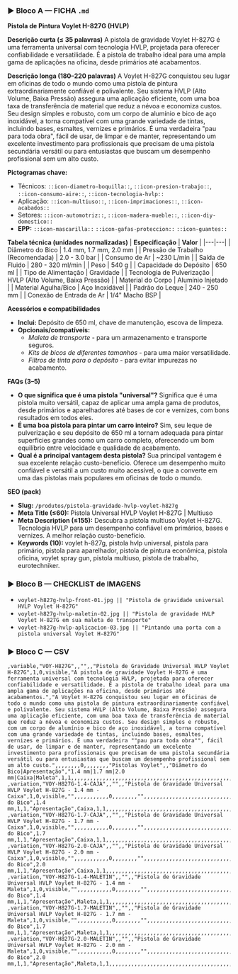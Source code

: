 ### ▶ Bloco A — FICHA `.md`
**Pistola de Pintura Voylet H-827G (HVLP)**

**Descrição curta (≤ 35 palavras)**
A pistola de gravidade Voylet H-827G é uma ferramenta universal com tecnologia HVLP, projetada para oferecer confiabilidade e versatilidade. É a pistola de trabalho ideal para uma ampla gama de aplicações na oficina, desde primários até acabamentos.

**Descrição longa (180–220 palavras)**
A Voylet H-827G conquistou seu lugar em oficinas de todo o mundo como uma pistola de pintura extraordinariamente confiável e polivalente. Seu sistema HVLP (Alto Volume, Baixa Pressão) assegura uma aplicação eficiente, com uma boa taxa de transferência de material que reduz a névoa e economiza custos. Seu design simples e robusto, com um corpo de alumínio e bico de aço inoxidável, a torna compatível com uma grande variedade de tintas, incluindo bases, esmaltes, vernizes e primários. É uma verdadeira "pau para toda obra", fácil de usar, de limpar e de manter, representando um excelente investimento para profissionais que precisam de uma pistola secundária versátil ou para entusiastas que buscam um desempenho profissional sem um alto custo.

**Pictogramas chave:**
- Técnicos: `::icon-diametro-boquilla::`, `::icon-presion-trabajo::`, `::icon-consumo-aire::`, `::icon-tecnologia-hvlp::`
- Aplicação: `::icon-multiuso::`, `::icon-imprimaciones::`, `::icon-acabados::`
- Setores: `::icon-automotriz::`, `::icon-madera-mueble::`, `::icon-diy-domestico::`
- **EPP:** `::icon-mascarilla::` `::icon-gafas-proteccion::` `::icon-guantes::`

**Tabela técnica (unidades normalizadas)**
| **Especificação** | **Valor** |
|---|---|
| Diâmetro do Bico | 1.4 mm, 1.7 mm, 2.0 mm |
| Pressão de Trabalho (Recomendada) | 2.0 - 3.0 bar |
| Consumo de Ar | ~230 L/min |
| Saída de Fluido | 280 - 320 ml/min |
| Peso | 540 g |
| Capacidade do Depósito | 650 ml |
| Tipo de Alimentação | Gravidade |
| Tecnologia de Pulverização | HVLP (Alto Volume, Baixa Pressão) |
| Material do Corpo | Alumínio Injetado |
| Material Agulha/Bico | Aço Inoxidável |
| Padrão do Leque | 240 - 250 mm |
| Conexão de Entrada de Ar | 1/4" Macho BSP |

**Acessórios e compatibilidades**
- **Inclui:** Depósito de 650 ml, chave de manutenção, escova de limpeza.
- **Opcionais/compatíveis:**
  - *Maleta de transporte* - para um armazenamento e transporte seguros.
  - *Kits de bicos de diferentes tamanhos* - para uma maior versatilidade.
  - *Filtros de tinta para o depósito* - para evitar impurezas no acabamento.

**FAQs (3–5)**
- **O que significa que é uma pistola "universal"?** Significa que é uma pistola muito versátil, capaz de aplicar uma ampla gama de produtos, desde primários e aparelhadores até bases de cor e vernizes, com bons resultados em todos eles.
- **É uma boa pistola para pintar um carro inteiro?** Sim, seu leque de pulverização e seu depósito de 650 ml a tornam adequada para pintar superfícies grandes como um carro completo, oferecendo um bom equilíbrio entre velocidade e qualidade de acabamento.
- **Qual é a principal vantagem desta pistola?** Sua principal vantagem é sua excelente relação custo-benefício. Oferece um desempenho muito confiável e versátil a um custo muito acessível, o que a converte em uma das pistolas mais populares em oficinas de todo o mundo.

**SEO (pack)**
- **Slug:** `/produtos/pistola-gravidade-hvlp-voylet-h827g`
- **Meta Title (≤60):** Pistola Universal HVLP Voylet H-827G | Multiuso
- **Meta Description (≤155):** Descubra a pistola multiuso Voylet H-827G. Tecnologia HVLP para um desempenho confiável em primários, bases e vernizes. A melhor relação custo-benefício.
- **Keywords (10):** voylet h-827g, pistola hvlp universal, pistola para primário, pistola para aparelhador, pistola de pintura econômica, pistola oficina, voylet spray gun, pistola multiuso, pistola de trabalho, eurotechniker.

### ▶ Bloco B — CHECKLIST de IMAGENS
- `voylet-h827g-hvlp-front-01.jpg || "Pistola de gravidade universal HVLP Voylet H-827G"`
- `voylet-h827g-hvlp-maletin-02.jpg || "Pistola de gravidade HVLP Voylet H-827G em sua maleta de transporte"`
- `voylet-h827g-hvlp-aplicacion-03.jpg || "Pintando uma porta com a pistola universal Voylet H-827G"`

### ▶ Bloco C — CSV
```csv
,variable,"VOY-H827G",,"",,"Pistola de Gravidade Universal HVLP Voylet H-827G",1,0,visible,"A pistola de gravidade Voylet H-827G é uma ferramenta universal com tecnologia HVLP, projetada para oferecer confiabilidade e versatilidade. É a pistola de trabalho ideal para uma ampla gama de aplicações na oficina, desde primários até acabamentos.","A Voylet H-827G conquistou seu lugar em oficinas de todo o mundo como uma pistola de pintura extraordinariamente confiável e polivalente. Seu sistema HVLP (Alto Volume, Baixa Pressão) assegura uma aplicação eficiente, com uma boa taxa de transferência de material que reduz a névoa e economiza custos. Seu design simples e robusto, com um corpo de alumínio e bico de aço inoxidável, a torna compatível com uma grande variedade de tintas, incluindo bases, esmaltes, vernizes e primários. É uma verdadeira ""pau para toda obra"", fácil de usar, de limpar e de manter, representando um excelente investimento para profissionais que precisam de uma pistola secundária versátil ou para entusiastas que buscam um desempenho profissional sem um alto custo.",,,,,,,,0,,,,,,,,"Pistolas Voylet",,"Diâmetro do Bico|Apresentação","1.4 mm|1.7 mm|2.0 mm|Caixa|Maleta",1,1,,,,,,,,,,,,,,,,,,,,,,,,,,,,,,,,,,,,,,,,,,,,,,,,,,,,
,variation,"VOY-H827G-1.4-CAJA",,"",,"Pistola de Gravidade Universal HVLP Voylet H-827G - 1.4 mm - Caixa",1,0,visible,"",,,,,,,,,,,0,,,,,,,,"",,,,,,,,,,,,,,,,,,,,,,,,,,,,,,,,,,,,,,,,,,,,,,,,,,"Diâmetro do Bico",1.4 mm,1,1,"Apresentação",Caixa,1,1,,,,,,,,,,,,,,,,,,,,,,,,,,,,,,,,,,,,,,,,
,variation,"VOY-H827G-1.7-CAJA",,"",,"Pistola de Gravidade Universal HVLP Voylet H-827G - 1.7 mm - Caixa",1,0,visible,"",,,,,,,,,,,0,,,,,,,,"",,,,,,,,,,,,,,,,,,,,,,,,,,,,,,,,,,,,,,,,,,,,,,,,,,"Diâmetro do Bico",1.7 mm,1,1,"Apresentação",Caixa,1,1,,,,,,,,,,,,,,,,,,,,,,,,,,,,,,,,,,,,,,,,
,variation,"VOY-H827G-2.0-CAJA",,"",,"Pistola de Gravidade Universal HVLP Voylet H-827G - 2.0 mm - Caixa",1,0,visible,"",,,,,,,,,,,0,,,,,,,,"",,,,,,,,,,,,,,,,,,,,,,,,,,,,,,,,,,,,,,,,,,,,,,,,,,"Diâmetro do Bico",2.0 mm,1,1,"Apresentação",Caixa,1,1,,,,,,,,,,,,,,,,,,,,,,,,,,,,,,,,,,,,,,,,
,variation,"VOY-H827G-1.4-MALETIN",,"",,"Pistola de Gravidade Universal HVLP Voylet H-827G - 1.4 mm - Maleta",1,0,visible,"",,,,,,,,,,,0,,,,,,,,"",,,,,,,,,,,,,,,,,,,,,,,,,,,,,,,,,,,,,,,,,,,,,,,,,,"Diâmetro do Bico",1.4 mm,1,1,"Apresentação",Maleta,1,1,,,,,,,,,,,,,,,,,,,,,,,,,,,,,,,,,,,,,,,,
,variation,"VOY-H827G-1.7-MALETIN",,"",,"Pistola de Gravidade Universal HVLP Voylet H-827G - 1.7 mm - Maleta",1,0,visible,"",,,,,,,,,,,0,,,,,,,,"",,,,,,,,,,,,,,,,,,,,,,,,,,,,,,,,,,,,,,,,,,,,,,,,,,"Diâmetro do Bico",1.7 mm,1,1,"Apresentação",Maleta,1,1,,,,,,,,,,,,,,,,,,,,,,,,,,,,,,,,,,,,,,,,
,variation,"VOY-H827G-2.0-MALETIN",,"",,"Pistola de Gravidade Universal HVLP Voylet H-827G - 2.0 mm - Maleta",1,0,visible,"",,,,,,,,,,,0,,,,,,,,"",,,,,,,,,,,,,,,,,,,,,,,,,,,,,,,,,,,,,,,,,,,,,,,,,,"Diâmetro do Bico",2.0 mm,1,1,"Apresentação",Maleta,1,1,,,,,,,,,,,,,,,,,,,,,,,,,,,,,,,,,,,,,,,,
```